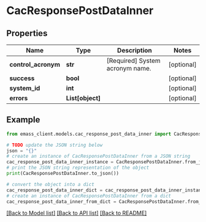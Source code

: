 # CacResponsePostDataInner


## Properties

Name | Type | Description | Notes
------------ | ------------- | ------------- | -------------
**control_acronym** | **str** | [Required] System acronym name. | [optional] 
**success** | **bool** |  | [optional] 
**system_id** | **int** |  | [optional] 
**errors** | **List[object]** |  | [optional] 

## Example

```python
from emass_client.models.cac_response_post_data_inner import CacResponsePostDataInner

# TODO update the JSON string below
json = "{}"
# create an instance of CacResponsePostDataInner from a JSON string
cac_response_post_data_inner_instance = CacResponsePostDataInner.from_json(json)
# print the JSON string representation of the object
print(CacResponsePostDataInner.to_json())

# convert the object into a dict
cac_response_post_data_inner_dict = cac_response_post_data_inner_instance.to_dict()
# create an instance of CacResponsePostDataInner from a dict
cac_response_post_data_inner_from_dict = CacResponsePostDataInner.from_dict(cac_response_post_data_inner_dict)
```
[[Back to Model list]](../README.md#documentation-for-models) [[Back to API list]](../README.md#documentation-for-api-endpoints) [[Back to README]](../README.md)


